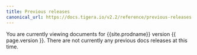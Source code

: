 ```yaml
---
title: Previous releases
canonical_url: https://docs.tigera.io/v2.2/reference/previous-releases
---
```



You are currently viewing documents for {{site.prodname}} version {{ page.version }}. There are not currently any previous docs releases at this time.
